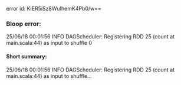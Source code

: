 error id: KiER5iSz8WuIhemK4Pb0/w==
### Bloop error:

25/06/18 00:01:56 INFO DAGScheduler: Registering RDD 25 (count at main.scala:44) as input to shuffle 0
#### Short summary: 

25/06/18 00:01:56 INFO DAGScheduler: Registering RDD 25 (count at main.scala:44) as input to shuffle...